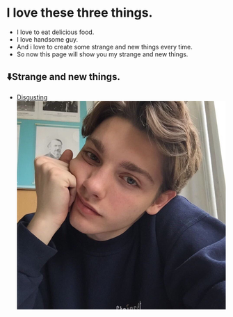 # I love these three things.
* I love to eat delicious food.
* I love handsome guy.
* And i love to create some strange and new things every time.
* So now this page will show you my strange and new things.

## ⬇️Strange and new things.
 * [Disgusting](./disgusting2019/)
![예시 이미지](./yangnam.jpg)

